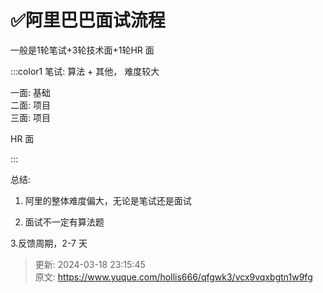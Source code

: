 # ✅阿里巴巴面试流程

一般是1轮笔试+3轮技术面+1轮HR 面 		



:::color1
笔试: 算法 + 其他， 难度较大 

一面: 基础  
二面: 项目  
三面: 项目 

HR 面 

:::



总结:

  
1. 阿里的整体难度偏大，无论是笔试还是面试 



2. 面试不一定有算法题

  
3.反馈周期，2-7 天 

 				

 			

 		

 	 



> 更新: 2024-03-18 23:15:45  
> 原文: <https://www.yuque.com/hollis666/qfgwk3/vcx9vqxbgtn1w9fg>